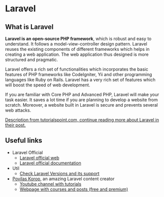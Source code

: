 # Laravel

## What is Laravel
**Laravel is an open-source PHP framework**, which is robust and easy to understand. It follows a model-view-controller design pattern. Laravel reuses the existing components of different frameworks which helps in creating a web application. The web application thus designed is more structured and pragmatic.  

Laravel offers a rich set of functionalities which incorporates the basic features of PHP frameworks like CodeIgniter, Yii and other programming languages like Ruby on Rails. Laravel has a very rich set of features which will boost the speed of web development.

If you are familiar with Core PHP and Advanced PHP, Laravel will make your task easier. It saves a lot time if you are planning to develop a website from scratch. Moreover, a website built in Laravel is secure and prevents several web attacks.  

[Description from tutorialspoint.com, continue reading more about Laravel in their post.](https://www.tutorialspoint.com/laravel/laravel_overview.htm)

## Useful links
- Laravel Official
  - [Laravel official web](https://laravel.com/)
  - [Laravel official documentation](https://laravel.com/docs/master/frontend)
- Util
  - [Check Laravel Versions and its support](https://laravelversions.com/en)
- [Povilas Korop](https://twitter.com/PovilasKorop), an amazing Laravel content creator
  - [Youtube channel with tutorials](https://www.youtube.com/c/LaravelDaily)
  - [Webpage with courses and posts (free and premium)](https://laraveldaily.com/)
